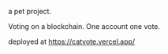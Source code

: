 a pet project.

Voting on a blockchain. One account one vote.

deployed at https://catvote.vercel.app/